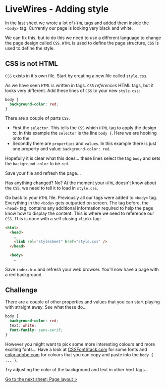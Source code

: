 # LiveWires - Adding style

In the last sheet we wrote a lot of `HTML` tags and added them inside the `<body>` tag. Currently our page is looking very black and white.

We can fix this, but to do this we need to use a different language to change the page design called `CSS`. `HTML` is used to define the page structure, `CSS` is used to define the style.

## CSS is not HTML

`CSS` exists in it's own file. Start by creating a new file called `style.css`.

As we have seen `HTML` is written in tags. `CSS` _references_ HTML tags, but it looks very different. Add these lines of `CSS` to your new `style.css`:

```css
body {
  background-color: red;
}
```

There are a couple of parts `CSS`.

- First the `selector`. This tells the `CSS` which `HTML` tag to apply the design to. In this example the `selector` is the line `body {`. Here we are hooking onto the 
- Secondly there are `properties` and `values`. In this example there is just one property and value: `background-color: red`.

Hopefully it is clear what this does… these lines select the tag `body` and sets the `background-color` to be `red`.

Save your file and refresh the page…

Has anything changed? No? At the moment your `HTML` doesn't know about the `CSS`, we need to tell it to load in `style.css`.

Go back to your `HTML` file. Previously all our tags were added to `<body>` tag. Everything in the `<body>` gets outputted on screen. The tag before, the `<head>` tag, contains any additional information required to help the page know how to display the content. This is where we need to reference our `CSS`. This is done with a self closing `<link>` tag:

```html
<html>
  <head>
    …
    <link rel="stylesheet" href="style.css" />
  </head>

  <body>
    …
```

Save `index.htm` and refresh your web browser. You'll now have a page with a red background.

## Challenge

There are a couple of other properties and values that you can start playing with straight away. See what these do…

```CSS
body {
  background-color: red;
  text: white;
  font-family: sans-serif;
}
```

However you might want to pick some more interesting colours and more exciting fonts... Have a look at [CSSFontStack.com](http://cssfontstack.com) for some fonts and [color.adobe.com](http://color.adobe.com) for colours that you can copy and paste into the `body { ... }`.

Try adjusting the color of the background and text in other `html` tags…

[Go to the next sheet; Page layout >](2.1-page-layout.md)   
